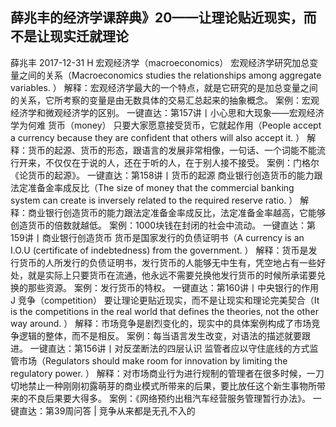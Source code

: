 
## 薛兆丰的经济学课辞典》20——让理论贴近现实，而不是让现实迁就理论


薛兆丰
2017-12-31
H
宏观经济学（macroeconomics）
宏观经济学研究加总变量之间的关系（Macroeconomics studies the relationships among aggregate variables. ）
 解释：宏观经济学最大的一个特点，就是它研究的是加总变量之间的关系，它所考察的变量是由无数具体的交易汇总起来的抽象概念。 案例：宏观经济学和微观经济学的区别。 一键直达：第157讲丨小心思和大现象——宏观经济学为何难
货币（money）
只要大家愿意接受货币，它就起作用（People accept a currency because they are confident that others will also accept it. ）
 解释：货币的起源、货币的形态，跟语言的发展非常相像，一句话、一个词能不能流行开来，不仅仅在于说的人，还在于听的人，在于别人接不接受。 案例：门格尔《论货币的起源》。 一键直达：第158讲丨货币的起源
商业银行创造货币的能力跟法定准备金率成反比（The size of money that the commercial banking system can create is inversely related to the required reserve ratio. ）
 解释：商业银行创造货币的能力跟法定准备金率成反比，法定准备金率越高，它能够创造货币的倍数就越低。 案例：1000块钱在封闭的社会中流动。 一键直达：第159讲丨商业银行创造货币
货币是国家发行的负债证明书（A currency is an I.O.U (certificate of indebtedness) from the government. ）
 解释：货币是发行货币的人所发行的负债证明书，发行货币的人能够无中生有，凭空地占有一些好处，就是实际上只要货币在流通，他永远不需要兑换他发行货币的时候所承诺要兑换的那些资源。 案例：发行货币的特权。 一键直达：第160讲丨中央银行的作用
J
竞争（competition）
要让理论更贴近现实，而不是让现实和理论完美契合（It is the competitions in the real world that defines the theories, not the other way around. ）
 解释：市场竞争是剧烈变化的，现实中的具体案例构成了市场竞争逻辑的整体，而不是相反。 案例：每当语言发生改变，对语法的描述就要跟进。 一键直达：第156讲丨对反垄断法的四层认识
监管者应以守住底线的方式监管市场（Regulators should make room for innovation by limiting the regulatory power. ）
 解释：对市场商业行为进行规制的管理者在很多时候，一刀切地禁止一种刚刚初露萌芽的商业模式所带来的后果，要比放任这个新生事物所带来的不良后果要大得多。 案例：《网络预约出租汽车经营服务管理暂行办法》。 一键直达：第39周问答 | 竞争从来都是无孔不入的